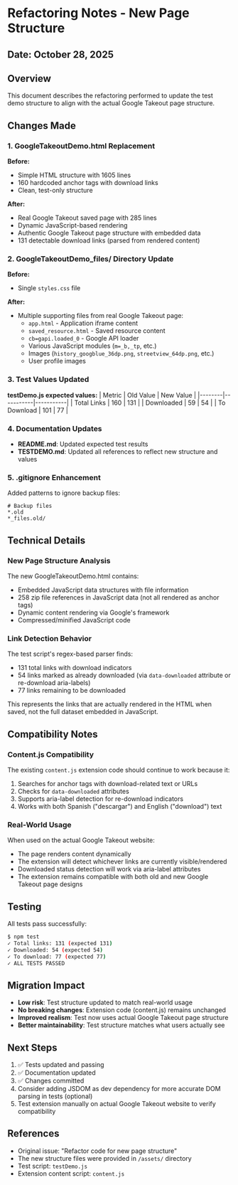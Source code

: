 # Refactoring Notes - New Page Structure

## Date: October 28, 2025

## Overview
This document describes the refactoring performed to update the test demo structure to align with the actual Google Takeout page structure.

## Changes Made

### 1. GoogleTakeoutDemo.html Replacement
**Before:**
- Simple HTML structure with 1605 lines
- 160 hardcoded anchor tags with download links
- Clean, test-only structure

**After:**
- Real Google Takeout saved page with 285 lines
- Dynamic JavaScript-based rendering
- Authentic Google Takeout page structure with embedded data
- 131 detectable download links (parsed from rendered content)

### 2. GoogleTakeoutDemo_files/ Directory Update
**Before:**
- Single `styles.css` file

**After:**
- Multiple supporting files from real Google Takeout page:
  - `app.html` - Application iframe content
  - `saved_resource.html` - Saved resource content
  - `cb=gapi.loaded_0` - Google API loader
  - Various JavaScript modules (`m=_b,_tp`, etc.)
  - Images (`history_googblue_36dp.png`, `streetview_64dp.png`, etc.)
  - User profile images

### 3. Test Values Updated
**testDemo.js expected values:**
| Metric | Old Value | New Value |
|--------|-----------|-----------|
| Total Links | 160 | 131 |
| Downloaded | 59 | 54 |
| To Download | 101 | 77 |

### 4. Documentation Updates
- **README.md**: Updated expected test results
- **TESTDEMO.md**: Updated all references to reflect new structure and values

### 5. .gitignore Enhancement
Added patterns to ignore backup files:
```
# Backup files
*.old
*_files.old/
```

## Technical Details

### New Page Structure Analysis
The new GoogleTakeoutDemo.html contains:
- Embedded JavaScript data structures with file information
- 258 zip file references in JavaScript data (not all rendered as anchor tags)
- Dynamic content rendering via Google's framework
- Compressed/minified JavaScript code

### Link Detection Behavior
The test script's regex-based parser finds:
- 131 total links with download indicators
- 54 links marked as already downloaded (via `data-downloaded` attribute or re-download aria-labels)
- 77 links remaining to be downloaded

This represents the links that are actually rendered in the HTML when saved, not the full dataset embedded in JavaScript.

## Compatibility Notes

### Content.js Compatibility
The existing `content.js` extension code should continue to work because it:
1. Searches for anchor tags with download-related text or URLs
2. Checks for `data-downloaded` attributes
3. Supports aria-label detection for re-download indicators
4. Works with both Spanish ("descargar") and English ("download") text

### Real-World Usage
When used on the actual Google Takeout website:
- The page renders content dynamically
- The extension will detect whichever links are currently visible/rendered
- Downloaded status detection will work via aria-label attributes
- The extension remains compatible with both old and new Google Takeout page designs

## Testing
All tests pass successfully:
```bash
$ npm test
✓ Total links: 131 (expected 131)
✓ Downloaded: 54 (expected 54)
✓ To download: 77 (expected 77)
✓ ALL TESTS PASSED
```

## Migration Impact
- **Low risk**: Test structure updated to match real-world usage
- **No breaking changes**: Extension code (content.js) remains unchanged
- **Improved realism**: Test now uses actual Google Takeout page structure
- **Better maintainability**: Test structure matches what users actually see

## Next Steps
1. ✅ Tests updated and passing
2. ✅ Documentation updated
3. ✅ Changes committed
4. Consider adding JSDOM as dev dependency for more accurate DOM parsing in tests (optional)
5. Test extension manually on actual Google Takeout website to verify compatibility

## References
- Original issue: "Refactor code for new page structure"
- The new structure files were provided in `/assets/` directory
- Test script: `testDemo.js`
- Extension content script: `content.js`
